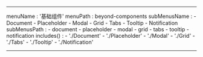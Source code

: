 ---

menuName : '基础组件'
menuPath : beyond-components
subMenusName : 
    - Document
    - Placeholder
    - Modal
    - Grid
    - Tabs
    - Tooltip
    - Notification
subMenusPath : 
    - document
    - placeholder
    - modal
    - grid
    - tabs
    - tooltip
    - notification
includes() : 
    - './Document'
    - './Placeholder'
    - './Modal'
    - './Grid'
    - './Tabs'
    - './Tooltip'
    - './Notification'

---